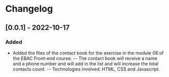 # Changelog

## [0.0.1] - 2022-10-17

### Added

-   Added the files of the contact book for the exercise in the module 08 of the EBAC Front-end course.
    -- The contact book will receive a name and a phone number and will add in the list and will increase the total contacts count.
    -- Technologies involved: HTML, CSS and Javascript.
